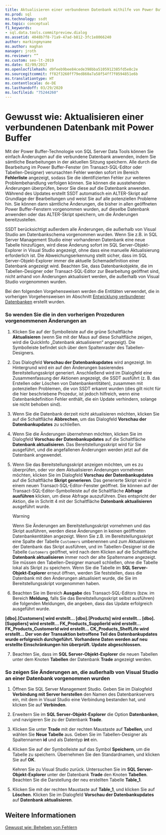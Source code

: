 ```yaml
---
title: Aktualisieren einer verbundenen Datenbank mithilfe von Power Buffer
ms.prod: sql
ms.technology: ssdt
ms.topic: conceptual
f1_keywords:
- sql.data.tools.commitpreview.dialog
ms.assetid: 4048b7f8-71a9-47ad-b812-3fc1e8066240
author: markingmyname
ms.author: maghan
manager: jroth
ms.reviewer: “”
ms.custom: seo-lt-2019
ms.date: 02/09/2017
ms.openlocfilehash: d9feeb9bee84cede398bba5105912385fd5e8c2e
ms.sourcegitcommit: ff82f3260ff79ed860a7a58f54ff7f0594851e6b
ms.translationtype: HT
ms.contentlocale: de-DE
ms.lasthandoff: 03/29/2020
ms.locfileid: "75244260"
---
```

# <a name="how-to-update-a-connected-database-with-power-buffer"></a>Gewusst wie: Aktualisieren einer verbundenen Datenbank mit Power Buffer

Mit der Power Buffer-Technologie von SQL Server Data Tools können Sie einfach Änderungen auf die verbundene Datenbank anwenden, indem Sie sämtliche Bearbeitungen in der aktuellen Sitzung speichern. Alle durch die Bearbeitung im Power Buffer-Fenster (im Transact\-SQL-Editor oder Tabellen-Designer) verursachten Fehler werden sofort im Bereich **Fehlerliste** angezeigt, sodass Sie die identifizierten Fehler zur weiteren Problembehandlung verfolgen können. Sie können die ausstehenden Änderungen überprüfen, bevor Sie diese auf die Datenbank anwenden. Während des Updates erstellt SSDT automatisch ein ALTER-Skript auf Grundlage der Bearbeitungen und weist Sie auf alle potenziellen Probleme hin. Sie können dann sämtliche Änderungen, die bisher in allen geöffneten Power Buffer-Fenstern vorgenommen wurden, auf dieselbe Datenbank anwenden oder das ALTER-Skript speichern, um die Änderungen bereitzustellen.  
  
SSDT berücksichtigt außerdem alle Änderungen, die außerhalb von Visual Studio am Datenbankschema vorgenommen wurden. Wenn Sie z.B. in SQL Server Management Studio einer vorhandenen Datenbank eine neue Tabelle hinzufügen, wird diese Änderung sofort im SQL Server-Objekt-Explorer in Visual Studio angezeigt, ohne dass eine manuelle Aktualisierung erforderlich ist. Die Abweichungserkennung stellt sicher, dass im SQL Server-Objekt-Explorer immer die aktuelle Schemadefinition einer Datenbank angezeigt wird. Beachten Sie, dass Datenbankobjekte, die im Tabellen-Designer oder Transact\-SQL-Editor zur Bearbeitung geöffnet sind, nicht anhand von Änderungen aktualisiert werden, die außerhalb von Visual Studio vorgenommen wurden.  
  
Bei den folgenden Vorgehensweisen werden die Entitäten verwendet, die in vorherigen Vorgehensweisen im Abschnitt [Entwicklung verbundener Datenbanken](../ssdt/connected-database-development.md) erstellt wurden.  
  
### <a name="to-apply-the-changes-made-in-the-previous-procedures"></a>So wenden Sie die in den vorherigen Prozeduren vorgenommenen Änderungen an  
  
1.  Klicken Sie auf der Symbolleiste auf die grüne Schaltfläche **Aktualisieren** (wenn Sie mit der Maus auf diese Schaltfläche zeigen, wird die QuickInfo „Datenbank aktualisieren“ angezeigt). Die Symbolleiste befindet sich über dem Spaltenraster des Tabellen-Designers.  
  
2.  Das Dialogfeld **Vorschau der Datenbankupdates** wird angezeigt. Im Hintergrund wird ein auf den Änderungen basierendes Bereitstellungsskript generiert. Anschließend wird im Dialogfeld eine Zusammenfassung der Aktionen angezeigt, die SSDT ausführt (z. B. das Erstellen oder Löschen von Datenbankentitäten), zusammen mit potenziellen Problemen, die von SSDT erkannt wurden (dies gilt nicht für die hier beschriebene Prozedur, ist jedoch hilfreich, wenn eine Datenbankdefinition Fehler enthält, die ein Update verhindern, solange sie nicht behoben sind).  
  
3.  Wenn Sie die Datenbank derzeit nicht aktualisieren möchten, klicken Sie auf die Schaltfläche **Abbrechen**, um das Dialogfeld **Vorschau der Datenbankupdates** zu schließen.  
  
4.  Wenn Sie die Änderungen übernehmen möchten, klicken Sie im Dialogfeld **Vorschau der Datenbankupdates** auf die Schaltfläche **Datenbank aktualisieren**. Das Bereitstellungsskript wird für Sie ausgeführt, und die angefallenen Änderungen werden jetzt auf die Datenbank angewendet.  
  
5.  Wenn Sie das Bereitstellungsskript anzeigen möchten, um es zu überprüfen, oder vor dem Aktualisieren Änderungen vornehmen möchten, klicken Sie im Dialogfeld **Vorschau der Datenbankupdates** auf die Schaltfläche **Skript generieren**. Das generierte Skript wird in einem neuen Transact\-SQL-Editor-Fenster geöffnet. Sie können auf der Transact\-SQL-Editor-Symbolleiste auf die Schaltfläche **Abfrage ausführen** klicken, um diese Abfrage auszuführen. Dies entspricht der Aktion, die in Schritt 4 mit der Schaltfläche **Datenbank aktualisieren** ausgeführt wurde.  
  
    > [!WARNING]  
    > Wenn Sie Änderungen am Bereitstellungsskript vornehmen und das Skript ausführen, werden diese Änderungen in keinen geöffneten Datenbankentitäten angezeigt. Wenn Sie z.B. im Bereitstellungsskript eine Spalte der Tabelle `Customers` umbenennen und zum Aktualisieren der Datenbank das Skript ausführen, und im Tabellen-Designer ist die Tabelle `Customers` geöffnet, wird nach dem Klicken auf die Schaltfläche **Datenbank aktualisieren** immer noch der alte Spaltenname angezeigt. Sie müssen den Tabellen-Designer manuell schließen, ohne die Tabelle lokal als Skript zu speichern. Wenn Sie die Tabelle im **SQL Server-Objekt-Explorer** erneut öffnen, werden Sie feststellen, dass die Datenbank mit den Änderungen aktualisiert wurde, die Sie im Bereitstellungsskript vorgenommen haben.  
  
6.  Beachten Sie im Bereich **Ausgabe** des Transact\-SQL-Editors (bzw. im Bereich **Meldung**, falls Sie das Bereitstellungsskript selbst ausführen) die folgenden Meldungen, die angeben, dass das Update erfolgreich ausgeführt wurde.  
  
**[dbo].[Customers] wird erstellt... [dbo].[Products] wird erstellt... [dbo].[Suppliers] wird erstellt... FK_Products_SupplierId wird erstellt... FK_Products_CustomerId wird erstellt... CK_Products_ShelfLife wird erstellt... Der von der Transaktion betroffene Teil des Datenbankupdates wurde erfolgreich durchgeführt. Vorhandene Daten werden auf neu erstellte Einschränkungen hin überprüft. Update abgeschlossen.**  
  
7.  Beachten Sie, dass im **SQL Server-Objekt-Explorer** die neuen Tabellen unter dem Knoten **Tabellen** der Datenbank **Trade** angezeigt werden.  
  
### <a name="to-view-changes-made-to-a-database-outside-visual-studio"></a>So zeigen Sie Änderungen an, die außerhalb von Visual Studio an einer Datenbank vorgenommen wurden  
  
1.  Öffnen Sie SQL Server Management Studio. Geben Sie im Dialogfeld **Verbindung mit Server herstellen** den Namen des Datenbankservers ein, mit dem in Visual Studio eine Verbindung bestanden hat, und klicken Sie auf **Verbinden**.  
  
2.  Erweitern Sie im **SQL Server-Objekt-Explorer** die Option **Datenbanken**, und navigieren Sie zu der Datenbank **Trade**.  
  
3.  Klicken Sie unter **Trade** mit der rechten Maustaste auf **Tabellen**, und wählen Sie **Neue Tabelle** aus. Geben Sie im Tabellen-Designer als Spaltennamen **id** und als Datentyp **int** ein.  
  
4.  Klicken Sie auf der Symbolleiste auf das Symbol **Speichern**, um die Tabelle zu speichern. Übernehmen Sie den Standardnamen, und klicken Sie auf **OK**.  
  
    Kehren Sie zu Visual Studio zurück. Untersuchen Sie im **SQL Server-Objekt-Explorer** unter der Datenbank **Trade** den Knoten **Tabellen**. Beachten Sie die Darstellung der neu erstellten Tabelle **Table_1**.  
  
5.  Klicken Sie mit der rechten Maustaste auf **Table_1**, und klicken Sie auf **Löschen**. Klicken Sie im Dialogfeld **Vorschau der Datenbankupdates** auf **Datenbank aktualisieren**.  
  
## <a name="see-also"></a>Weitere Informationen  
[Gewusst wie: Beheben von Fehlern](../ssdt/how-to-fix-errors.md)  
  

